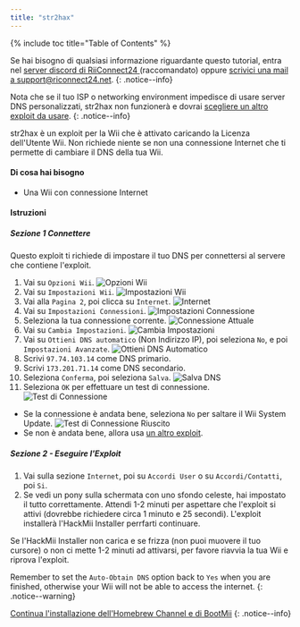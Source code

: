```yaml
---
title: "str2hax"
---
```


{% include toc title="Table of Contents" %}

Se hai bisogno di qualsiasi informazione riguardante questo tutorial, entra nel [server discord di RiiConnect24 ](https://discord.gg/rc24)(raccomandato) oppure [scrivici una mail a support@riconnect24.net](mailto:support@riiconnect24.net).
{: .notice--info}

Nota che se il tuo ISP o networking environment impedisce di usare server DNS personalizzati, str2hax non funzionerà e dovrai [scegliere un altro exploit da usare](get-started).
{: .notice--info}

str2hax è un exploit per la Wii che è attivato caricando la Licenza dell'Utente Wii. Non richiede niente se non una connessione Internet che ti permette di cambiare il DNS della tua Wii.

#### Di cosa hai bisogno

* Una Wii con connessione Internet

#### Istruzioni

##### Sezione 1 Connettere

Questo exploit ti richiede di impostare il tuo DNS per connettersi al servere che contiene l'exploit.

1. Vai su `Opzioni Wii`. ![Opzioni Wii](/images/RiiConnect24/Internet_1.png)
2. Vai su `Impostazioni Wii`. ![Impostazioni Wii](/images/RiiConnect24/Internet_2.png)
3. Vai alla `Pagina 2`, poi clicca su `Internet`. ![Internet](/images/RiiConnect24/Internet_3.png)
4. Vai su `Impostazioni Connessioni`. ![Impostazioni Connessione](/images/RiiConnect24/Internet_4.png)
5. Seleziona la tua connessione corrente. ![Connessione Attuale](/images/RiiConnect24/Internet_5.png)
6. Vai su `Cambia Impostazioni`. ![Cambia Impostazioni](/images/RiiConnect24/Internet_6.png)
7. Vai su `Ottieni DNS automatico` (Non Indirizzo IP), poi seleziona `No`, e poi `Impostazioni Avanzate`. ![Ottieni DNS Automatico](/images/RiiConnect24/Internet_7.png)
8. Scrivi `97.74.103.14` come DNS primario.
9. Scrivi `173.201.71.14` come DNS secondario.
10. Seleziona `Conferma`, poi seleziona `Salva`. ![Salva DNS](/images/RiiConnect24/Internet_10.png)
11. Seleziona `OK` per effettuare un test di connessione. ![Test di Connessione](/images/RiiConnect24/Internet_11.png)
   - Se la connessione è andata bene, seleziona `No` per saltare il Wii System Update. ![Test di Connessione Riuscito](/images/RiiConnect24/Internet_12.png)
   - Se non è andata bene, allora usa [un altro exploit](get-started).

##### Sezione 2 - Eseguire l'Exploit

1. Vai sulla sezione `Internet`, poi su `Accordi User` o su `Accordi/Contatti`, poi `Si`.
2. Se vedi un pony sulla schermata con uno sfondo celeste, hai impostato il tutto correttamente. Attendi 1-2 minuti per aspettare che l'exploit si attivi (dovrebbe richiedere circa 1 minuto e 25 secondi). L'exploit installerà l'HackMii Installer perrfarti continuare.

Se l'HackMii Installer non carica e se frizza (non puoi muovere il tuo cursore) o non ci mette 1-2 minuti ad attivarsi, per favore riavvia la tua Wii e riprova l'exploit.

Remember to set the `Auto-Obtain DNS` option back to `Yes` when you are finished, otherwise your Wii will not be able to access the internet.
{: .notice--warning}

[Continua l'installazione dell'Homebrew Channel e di BootMii](hbc)
{: .notice--info}
